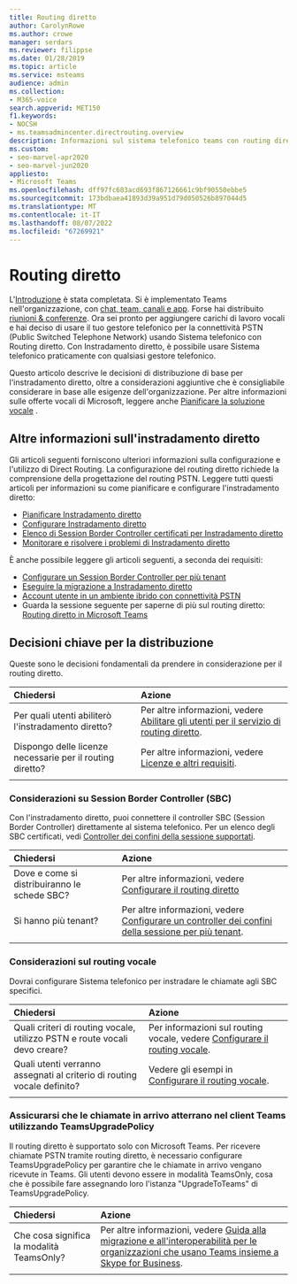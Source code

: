 ```yaml
---
title: Routing diretto
author: CarolynRowe
ms.author: crowe
manager: serdars
ms.reviewer: filippse
ms.date: 01/28/2019
ms.topic: article
ms.service: msteams
audience: admin
ms.collection:
- M365-voice
search.appverid: MET150
f1.keywords:
- NOCSH
- ms.teamsadmincenter.directrouting.overview
description: Informazioni sul sistema telefonico teams con routing diretto.
ms.custom:
- seo-marvel-apr2020
- seo-marvel-jun2020
appliesto:
- Microsoft Teams
ms.openlocfilehash: dff97fc683acd693f867126661c9bf90550ebbe5
ms.sourcegitcommit: 173bdbaea41893d39a951d79d050526b897044d5
ms.translationtype: MT
ms.contentlocale: it-IT
ms.lasthandoff: 08/07/2022
ms.locfileid: "67269921"
---
```

# <a name="direct-routing"></a>Routing diretto

L'[Introduzione](get-started-with-teams-quick-start.md) è stata completata. Si è implementato Teams nell'organizzazione, con [chat, team, canali e app](deploy-chat-teams-channels-microsoft-teams-landing-page.md). Forse hai distribuito [riunioni & conferenze](deploy-meetings-microsoft-teams-landing-page.md). Ora sei pronto per aggiungere carichi di lavoro vocali e hai deciso di usare il tuo gestore telefonico per la connettività PSTN (Public Switched Telephone Network) usando Sistema telefonico con Routing diretto. Con Instradamento diretto, è possibile usare Sistema telefonico praticamente con qualsiasi gestore telefonico.

Questo articolo descrive le decisioni di distribuzione di base per l'instradamento diretto, oltre a considerazioni aggiuntive che è consigliabile considerare in base alle esigenze dell'organizzazione. Per altre informazioni sulle offerte vocali di Microsoft, leggere anche [Pianificare la soluzione vocale](cloud-voice-landing-page.md) .

## <a name="learn-more-about-direct-routing"></a>Altre informazioni sull'instradamento diretto

Gli articoli seguenti forniscono ulteriori informazioni sulla configurazione e l'utilizzo di Direct Routing. La configurazione del routing diretto richiede la comprensione della progettazione del routing PSTN. Leggere tutti questi articoli per informazioni su come pianificare e configurare l'instradamento diretto:

- [Pianificare Instradamento diretto](direct-routing-plan.md) 
- [Configurare Instradamento diretto](direct-routing-configure.md)
- [Elenco di Session Border Controller certificati per Instradamento diretto](direct-routing-border-controllers.md)
- [Monitorare e risolvere i problemi di Instradamento diretto](direct-routing-monitor-and-troubleshoot.md)

È anche possibile leggere gli articoli seguenti, a seconda dei requisiti:

-  [Configurare un Session Border Controller per più tenant](direct-routing-sbc-multiple-tenants.md)
-  [Eseguire la migrazione a Instradamento diretto](direct-routing-migrating.md)
-  [Account utente in un ambiente ibrido con connettività PSTN](direct-routing-user-accounts-in-a-hybrid-environment.md)
- Guarda la sessione seguente per saperne di più sul routing diretto: [Routing diretto in Microsoft Teams](https://aka.ms/teams-direct-routing)

## <a name="core-deployment-decisions"></a>Decisioni chiave per la distribuzione

Queste sono le decisioni fondamentali da prendere in considerazione per il routing diretto. 

|Chiedersi|Azione |
| :------------|:-------|
|Per quali utenti abiliterò l'instradamento diretto? | Per altre informazioni, vedere [Abilitare gli utenti per il servizio di routing diretto](direct-routing-configure.md). |
Dispongo delle licenze necessarie per il routing diretto? | Per altre informazioni, vedere [Licenze e altri requisiti](direct-routing-plan.md#licensing-and-other-requirements).
|||

### <a name="session-border-controller-sbc-considerations"></a>Considerazioni su Session Border Controller (SBC)

Con l'instradamento diretto, puoi connettere il controller SBC (Session Border Controller) direttamente al sistema telefonico. Per un elenco degli SBC certificati, vedi [Controller dei confini della sessione supportati](direct-routing-border-controllers.md).

|Chiedersi|Azione |
|:------------|:-------|
| Dove e come si distribuiranno le schede SBC? | Per altre informazioni, vedere [Configurare il routing diretto](direct-routing-configure.md) | 
Si hanno più tenant? | Per altre informazioni, vedere [Configurare un controller dei confini della sessione per più tenant](direct-routing-sbc-multiple-tenants.md).|
|||

### <a name="voice-routing-considerations"></a>Considerazioni sul routing vocale

Dovrai configurare Sistema telefonico per instradare le chiamate agli SBC specifici.

|Chiedersi|Azione |
|:------------|:-------|
| Quali criteri di routing vocale, utilizzo PSTN e route vocali devo creare? | Per informazioni sul routing vocale, vedere [Configurare il routing vocale](direct-routing-configure.md).
| Quali utenti verranno assegnati al criterio di routing vocale definito? | Vedere gli esempi in [Configurare il routing vocale](direct-routing-configure.md). |
|||

### <a name="ensure-incoming-calls-land-in-the-teams-client-using-teamsupgradepolicy"></a>Assicurarsi che le chiamate in arrivo atterrano nel client Teams utilizzando TeamsUpgradePolicy

Il routing diretto è supportato solo con Microsoft Teams. Per ricevere chiamate PSTN tramite routing diretto, è necessario configurare TeamsUpgradePolicy per garantire che le chiamate in arrivo vengano ricevute in Teams. Gli utenti devono essere in modalità TeamsOnly, cosa che è possibile fare assegnando loro l'istanza "UpgradeToTeams" di TeamsUpgradePolicy. 

|Chiedersi|Azione |
|:------------|:-------|
|Che cosa significa la modalità TeamsOnly? | Per altre informazioni, vedere [Guida alla migrazione e all'interoperabilità per le organizzazioni che usano Teams insieme a Skype for Business](./migration-interop-guidance-for-teams-with-skype.md).|
|||


